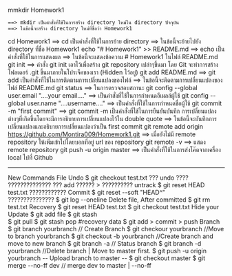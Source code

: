 ﻿mmkdir Homework1

	==> mkdir เป็นคำสั่งที่ใช้ในการสร้าง directory ใหม่ใน directory ปัจจุบัน
	==> ในข้อนี้จะสร้าง directory ใหม่ที่ชื่อว่า Homework1
cd Homework1
	==> cd เป็นคำสั่งที่ใช้ในการย้าย  directory
	==> ในข้อนี้จะย้ายไปยัง directory ที่ชื่อ Homework1
echo "# Homework1" >> README.md
	==> echo เป็นคำสั่งที่ใช้ในการแสดงผล
	==> ในข้อนี้จะแสดงข้อความ # Homework1 ในไฟล์ README.md 
git init
	==> คำสั่ง git init เอาไว้เพื่อสร้าง git repository เปล่าๆขึ้นมา โดย Git จะทำการสร้างโฟลเดอร์  .git ขึ้นมาภายในโปรเจ็คของเรา (Hidden ไว้อยู่)
git add README.md
	==> git add เป็นคำสั่งที่ใช้ในการติดตามการเปลี่ยนแปลงของไฟล์
	==> ในข้อนี้จะติดตามการเปลี่ยนแปลงของไฟล์ README.md 
git status
	==> ในการตรวจสอบสถานะ
git config --global user.email "....your email...."
	==> เป็นคำสั่งที่ใช้ในการกำหนดอีเมลล์ผู้ใช้
git config --global user.name "....username...."
	==> เป็นคำสั่งที่ใช้ในการกำหนดชื่อผู้ใช้
git commit -m "first commit"
	==> git commit -m เป็นคำสั่งที่ใช้ในการยืนยันบันทึก การเปลี่ยนแปลง ต่างๆที่เกิดขึ้นโดยจะมีการอธิบายการเปลี่ยนแปลงไว้ใน double quote
	==> ในข้อนี้จะบันทึกการเปลี่ยนแปลงและอธิบายการเปลี่ยนแปลงว่าเป็น first commit
git remote add origin https://github.com/Montira009/Homework1.git
	==> เมื่อยังไม่มี remote repository ให้เพิ่มเข้าไปโดยบอกที่อยู่ url ของ repository
git remote -v
	==> แสดง remote repository 
git push -u origin master
	==> เป็นคำสั่งที่ใช้ในการส่งโค๊ดจากเครื่อง local ไปที่ Github

---------------------------------------------------------------------------------------------------------

New Commands
File Undo
	$ git checkout test.txt
??? undo ???? ?????????????? ??? add ?????? > ?????????? untrack
	$ git reset HEAD test.txt
???????????? Commit
	$ git reset --soft "HEAD^"  
???????????????
	$ git log --oneline
Delete file, After committed
	$ git rm test.txt
Recovery
	$ git reset HEAD test.txt
	$ git checkout test.txt
Hide your Update
	$ git add file
	$ git stash    
	$ git pull 
	$ git stash pop  #recovery data 
	$ git add > commit > push
Branch
	$ git branch yourbranch 		// Create Branch
	$ git checkour yourbranch		//Move to branch yourbranch
	$ git checkout -b yourbranch 		//Create branch and move to new branch
$ git branch -a 			// Status branch
$ git branch -d yourbranch 		//Delete branch | Move to master first.
$ git push -u origin yourbranch	
-- Upload branch to master -- 
$ git checkout master
$ git merge --no-ff dev 		// merge dev to master | --no-ff 